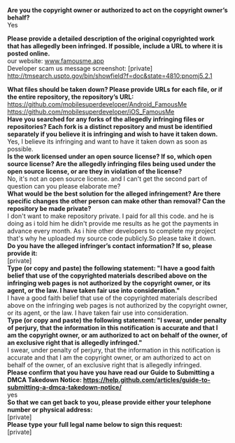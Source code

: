 **Are you the copyright owner or authorized to act on the copyright owner’s behalf?**   
Yes

**Please provide a detailed description of the original copyrighted work that has allegedly been infringed. If possible, include a URL to where it is posted online.**   
our website: www.famousme.app   
Developer scam us message screenshot: [private]  
http://tmsearch.uspto.gov/bin/showfield?f=doc&state=4810:pnomj5.2.1  

**What files should be taken down? Please provide URLs for each file, or if the entire repository, the repository’s URL:**   
https://github.com/mobilesuperdeveloper/Android_FamousMe   
https://github.com/mobilesuperdeveloper/iOS_FamousMe   
**Have you searched for any forks of the allegedly infringing files or repositories? Each fork is a distinct repository and must be identified separately if you believe it is infringing and wish to have it taken down.**   
Yes, I believe its infringing and want to have it taken down as soon as possible.   
**Is the work licensed under an open source license? If so, which open source license? Are the allegedly infringing files being used under the open source license, or are they in violation of the license?**   
No, it's not an open source license. and I can't get the second part of question can you please elaborate me?   
**What would be the best solution for the alleged infringement? Are there specific changes the other person can make other than removal? Can the repository be made private?**   
I don't want to make repository private. I paid for all this code. and he is doing as i told him he didn't provide me results as he got the payments in advance every month. As i hire other developers to complete my project that's why he uploaded my source code publicly.So please take it down.   
**Do you have the alleged infringer’s contact information? If so, please provide it:**  
[private]  
**Type (or copy and paste) the following statement: "I have a good faith belief that use of the copyrighted materials described above on the infringing web pages is not authorized by the copyright owner, or its agent, or the law. I have taken fair use into consideration."**   
I have a good faith belief that use of the copyrighted materials described above on the infringing web pages is not authorized by the copyright owner, or its agent, or the law. I have taken fair use into consideration.   
**Type (or copy and paste) the following statement: "I swear, under penalty of perjury, that the information in this notification is accurate and that I am the copyright owner, or am authorized to act on behalf of the owner, of an exclusive right that is allegedly infringed."**   
I swear, under penalty of perjury, that the information in this notification is accurate and that I am the copyright owner, or am authorized to act on behalf of the owner, of an exclusive right that is allegedly infringed.   
**Please confirm that you have you have read our Guide to Submitting a DMCA Takedown Notice: https://help.github.com/articles/guide-to-submitting-a-dmca-takedown-notice/**   
yes   
**So that we can get back to you, please provide either your telephone number or physical address:**   
[private]  
**Please type your full legal name below to sign this request:**     
[private]

